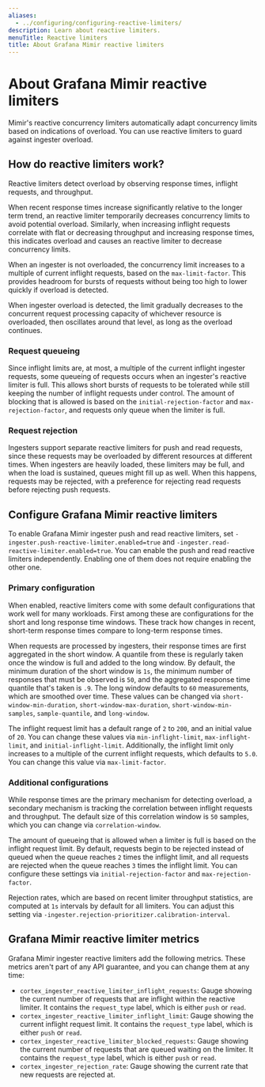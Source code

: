 ```yaml
---
aliases:
  - ../configuring/configuring-reactive-limiters/
description: Learn about reactive limiters.
menuTitle: Reactive limiters
title: About Grafana Mimir reactive limiters
---
```


# About Grafana Mimir reactive limiters

Mimir's reactive concurrency limiters automatically adapt concurrency limits based on indications of overload. You can use reactive limiters to guard against ingester overload.

## How do reactive limiters work?

Reactive limiters detect overload by observing response times, inflight requests, and throughput.

When recent response times increase significantly relative to the longer term trend, an reactive limiter temporarily decreases concurrency limits to avoid potential overload. Similarly, when increasing inflight requests correlate with flat or decreasing throughput and increasing response times, this indicates overload and causes an reactive limiter to decrease concurrency limits.

When an ingester is not overloaded, the concurrency limit increases to a multiple of current inflight requests, based on the `max-limit-factor`. This provides headroom for bursts of requests without being too high to lower quickly if overload is detected.

When ingester overload is detected, the limit gradually decreases to the concurrent request processing capacity of whichever resource is overloaded, then oscillates around that level, as long as the overload continues.

### Request queueing

Since inflight limits are, at most, a multiple of the current inflight ingester requests, some queueing of requests occurs when an ingester's reactive limiter is full. This allows short bursts of requests to be tolerated while still keeping the number of inflight requests under control. The amount of blocking that is allowed is based on the `initial-rejection-factor` and `max-rejection-factor`, and requests only queue when the limiter is full.

### Request rejection

Ingesters support separate reactive limiters for push and read requests, since these requests may be overloaded by different resources at different times. When ingesters are heavily loaded, these limiters may be full, and when the load is sustained, queues might fill up as well. When this happens, requests may be rejected, with a preference for rejecting read requests before rejecting push requests.

## Configure Grafana Mimir reactive limiters

To enable Grafana Mimir ingester push and read reactive limiters, set `-ingester.push-reactive-limiter.enabled=true` and `-ingester.read-reactive-limiter.enabled=true`. You can enable the push and read reactive limiters independently. Enabling one of them does not require enabling the other one.

### Primary configuration

When enabled, reactive limiters come with some default configurations that work well for many workloads. First among these are configurations for the short and long response time windows. These track how changes in recent, short-term response times compare to long-term response times.

When requests are processed by ingesters, their response times are first aggregated in the short window. A quantile from these is regularly taken once the window is full and added to the long window. By default, the minimum duration of the short window is `1s`, the minimum number of responses that must be observed is `50`, and the aggregated response time quantile that's taken is `.9`. The long window defaults to `60` measurements, which are smoothed over time. These values can be changed via `short-window-min-duration`, `short-window-max-duration`, `short-window-min-samples`, `sample-quantile`, and `long-window`.

The inflight request limit has a default range of `2` to `200`, and an initial value of `20`. You can change these values via `min-inflight-limit`, `max-inflight-limit`, and `initial-inflight-limit`. Additionally, the inflight limit only increases to a multiple of the current inflight requests, which defaults to `5.0`. You can change this value via `max-limit-factor`.

### Additional configurations

While response times are the primary mechanism for detecting overload, a secondary mechanism is tracking the correlation between inflight requests and throughput. The default size of this correlation window is `50` samples, which you can change via `correlation-window`.

The amount of queueing that is allowed when a limiter is full is based on the inflight request limit. By default, requests begin to be rejected instead of queued when the queue reaches `2` times the inflight limit, and all requests are rejected when the queue reaches `3` times the inflight limit. You can configure these settings via `initial-rejection-factor` and `max-rejection-factor`.

Rejection rates, which are based on recent limiter throughput statistics, are computed at `1s` intervals by default for all limiters. You can adjust this setting via `-ingester.rejection-prioritizer.calibration-interval`.

## Grafana Mimir reactive limiter metrics

Grafana Mimir ingester reactive limiters add the following metrics. These metrics aren't part of any API guarantee, and you can change them at any time:

- `cortex_ingester_reactive_limiter_inflight_requests`: Gauge showing the current number of requests that are inflight within the reactive limiter. It contains the `request_type` label, which is either `push` or `read`.
- `cortex_ingester_reactive_limiter_inflight_limit`: Gauge showing the current inflight request limit. It contains the `request_type` label, which is either `push` or `read`.
- `cortex_ingester_reactive_limiter_blocked_requests`: Gauge showing the current number of requests that are queued waiting on the limiter. It contains the `request_type` label, which is either `push` or `read`.
- `cortex_ingester_rejection_rate`: Gauge showing the current rate that new requests are rejected at.
